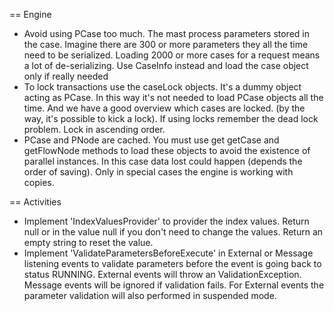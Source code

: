 
== Engine

* Avoid using PCase too much. The mast process parameters stored in the case. Imagine there are 300 or more parameters they all the time need to be serialized. Loading 2000 or more cases for a request means a lot of de-serializing. Use CaseInfo instead and load the case object only if really needed
* To lock transactions use the caseLock objects. It's a dummy object acting as PCase. In this way it's not needed to load PCase objects all the time. And we have a good overview which cases are locked. (by the way, it's possible to kick a lock). If using locks remember the dead lock problem. Lock in ascending order.
* PCase and PNode are cached. You must use get getCase and getFlowNode methods to load these objects to avoid the existence of parallel instances. In this case data lost could happen (depends the order of saving). Only in special cases the engine is working with copies.

== Activities

* Implement 'IndexValuesProvider' to provider the index values. Return null or in the value null if you don't need to change the values. Return an empty string to reset the value.
* Implement 'ValidateParametersBeforeExecute' in External or Message listening events to validate parameters before the event is going back to status RUNNING. External events will throw an ValidationException. Message events will be ignored if validation fails. For External events the parameter validation will also performed in suspended mode.

